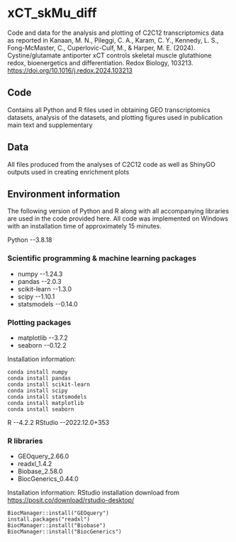 # xCT_skMu_diff
 Code and data for the analysis and plotting of C2C12 transcriptomics data as reported in Kanaan, M. N., Pileggi, C. A., Karam, C. Y., Kennedy, L. S., Fong-McMaster, C., Cuperlovic-Culf, M., & Harper, M. E. (2024). Cystine/glutamate antiporter xCT controls skeletal muscle glutathione redox, bioenergetics and differentiation. Redox Biology, 103213. https://doi.org/10.1016/j.redox.2024.103213

## Code
Contains all Python and R files used in obtaining GEO transcriptomics datasets, analysis of the datasets, and plotting figures used in publication main text and supplementary

## Data
All files produced from the analyses of C2C12 code as well as ShinyGO outputs used in creating enrichment plots

## Environment information

The following version of Python and R along with all accompanying libraries are used in the code provided here. All code was implemented on Windows with an installation time of approximately 15 minutes. 

Python   --3.8.18

### Scientific programming & machine learning packages
- numpy   --1.24.3
- pandas   --2.0.3
- scikit-learn   --1.3.0
- scipy   --1.10.1
- statsmodels   --0.14.0

### Plotting packages
- matplotlib   --3.7.2
- seaborn   --0.12.2

Installation information:
```
conda install numpy
conda install pandas 
conda install scikit-learn   
conda install scipy
conda install statsmodels  
conda install matplotlib  
conda install seaborn  
```

R  --4.2.2
RStudio  --2022.12.0+353

### R libraries
- GEOquery_2.66.0
- readxl_1.4.2
- Biobase_2.58.0
- BiocGenerics_0.44.0

Installation information:
RStudio installation download from https://posit.co/download/rstudio-desktop/
```
BiocManager::install("GEOquery")
install.packages("readxl")
BiocManager::install("Biobase")
BiocManager::install("BiocGenerics")
```

